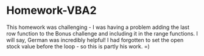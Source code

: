 # Homework-VBA2
This homework was challenging - I was having a problem adding the last row function to the Bonus challenge and including it in the range functions. I will say, German was incredibly helpful! I had forgotten to set the open stock value before the loop - so this is partly his work. =) 
